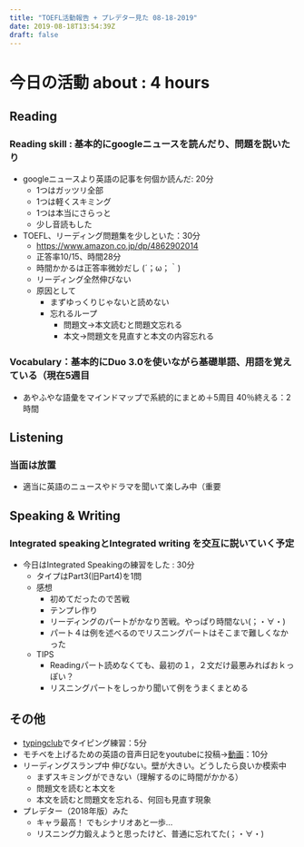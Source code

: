 ```yaml
---
title: "TOEFL活動報告 + プレデター見た 08-18-2019"
date: 2019-08-18T13:54:39Z
draft: false
---
```


# 今日の活動 about : 4 hours
## Reading
### Reading skill : 基本的にgoogleニュースを読んだり、問題を説いたり
* googleニュースより英語の記事を何個か読んだ: 20分
  * 1つはガッツリ全部
  * 1つは軽くスキミング
  * 1つは本当にさらっと
  * 少し音読もした
* TOEFL、リーディング問題集を少しといた：30分
  * https://www.amazon.co.jp/dp/4862902014
  * 正答率10/15、時間28分
  * 時間かかるは正答率微妙だし (´；ω；｀)
  * リーディング全然伸びない
  * 原因として
    * まずゆっくりじゃないと読めない
    * 忘れるループ
      * 問題文→本文読むと問題文忘れる
      * 本文→問題文を見直すと本文の内容忘れる


### Vocabulary：基本的にDuo 3.0を使いながら基礎単語、用語を覚えている（現在5週目
* あやふやな語彙をマインドマップで系統的にまとめ＋5周目 40％終える：2時間


## Listening
### 当面は放置
<!-- * 英語学校で小規模の模擬テストを実施
  * 全然練習してないのにほぼ満点だった
  * 毎日練習してるReadingとこの差はいったい…(´；ω；｀) -->
<!-- * 一番まだマシなので優先順位として一番下
* (Speakingも同じ姿勢をとってたらかなりできなくて焦った経緯があるが…(；・∀・)) -->
* 適当に英語のニュースやドラマを聞いて楽しみ中（重要

## Speaking & Writing
###  Integrated speakingとIntegrated writing を交互に説いていく予定
<!-- * 今日はIntegrated Writingの練習をした : 30分
  * 感想
    * 昨日と続き、リーディングとリスニングが難しい！想像以上
    * リーディングは最悪あとで読める。
      * もっと間に合わないとパラグラフの最初と最後の文を読んで概要を掴みたい
    * あとテンプレ文章、用語が結構できた。わりと理解できてなくてもそこでごまかせそう。
      * なので余裕を持ちたい
  * TIPS
    * Readingパートの３つのサポートの順番と、lectureパートの３つのサポートの順番は必ずしも同じではない？ 要注意かも -->

* 今日はIntegrated Speakingの練習をした : 30分
  * タイプはPart3(旧Part4)を1問
  * 感想
    * 初めてだったので苦戦
    * テンプレ作り
    * リーディングのパートがかなり苦戦。やっぱり時間ない(；・∀・)
    * パート４は例を述べるのでリスニングパートはそこまで難しくなかった
  * TIPS
    * Readingパート読めなくても、最初の１，２文だけ最悪みればおｋっぽい？
    * リスニングパートをしっかり聞いて例をうまくまとめる

## その他
* [typingclub](https://www.typingclub.com/)でタイピング練習：5分
* モチベを上げるための英語の音声日記をyoutubeに投稿→[動画](https://youtu.be/JSWeheStlSA)：10分
* リーディングスランプ中 伸びない。壁が大きい。どうしたら良いか模索中
  * まずスキミングができない（理解するのに時間がかかる）
  * 問題文を読むと本文を
  * 本文を読むと問題文を忘れる、何回も見直す現象
* プレデター（2018年版）みた
  * キャラ最高！ でもシナリオあと一歩…
  * リスニング力鍛えようと思ったけど、普通に忘れてた(；・∀・)